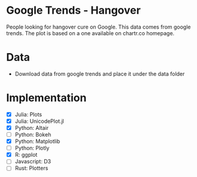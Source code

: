# Google Trends - Hangover

People looking for hangover cure on Google. This data comes from google trends.
The plot is based on a one available on chartr.co homepage.

# Data
* Download data from google trends and place it under the data folder

# Implementation

- [x] Julia: Plots
- [x] Julia: UnicodePlot.jl
- [x] Python: Altair
- [ ] Python: Bokeh
- [x] Python: Matplotlib
- [ ] Python: Plotly
- [x] R: ggplot
- [ ] Javascript: D3
- [ ] Rust: Plotters
